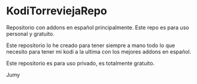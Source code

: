 # KodiTorreviejaRepo

Repositorio con addons en español principalmente. Este repo es para uso personal y gratuito.

Este repositorio lo he creado para tener siempre a mano todo lo que necesito para tener mi kodi a la ultima con los mejores addons en español.

Este repositorio es para uso privado, es totalmente gratuito.

Jumy
